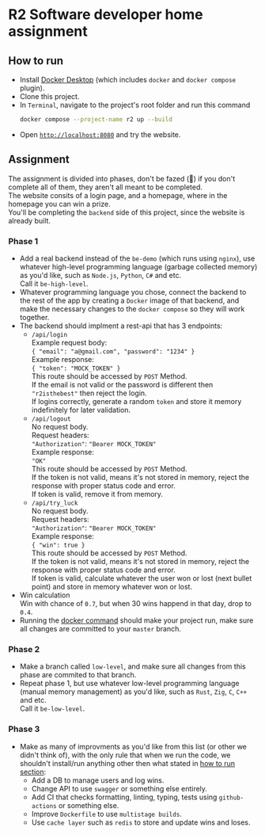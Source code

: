 # R2 Software developer home assignment
## How to run
* Install [Docker Desktop](https://www.docker.com/products/docker-desktop/) (which includes `docker` and `docker compose` plugin).
* Clone this project.
* In `Terminal`, navigate to the project's root folder and run this command
  ```sh
  docker compose --project-name r2 up --build
  ```
* Open [`http://localhost:8080`](http://localhost:8080) and try the website.

## Assignment
The assignment is divided into phases, don't be fazed (🥁) if you don't complete all of them, they aren't all meant to be completed.  
The website consits of a login page, and a homepage, where in the homepage you can win a prize.  
You'll be completing the `backend` side of this project, since the website is already built.

### Phase 1
* Add a real backend instead of the `be-demo` (which runs using `nginx`), use whatever high-level programming language (garbage collected memory) as you'd like, such as `Node.js`, `Python`, `C#` and etc.  
Call it `be-high-level`.
* Whatever programming language you chose, connect the backend to the rest of the app by creating a `Docker` image of that backend, and make the necessary changes to the `docker compose` so they will work together.  
* The backend should implment a rest-api that has 3 endpoints:
    * `/api/login`  
    Example request body:  
    `{ "email": "a@gmail.com", "password": "1234" }`  
    Example response:  
    `{ "token": "MOCK_TOKEN" }`  
    This route should be accessed by `POST` Method.  
    If the email is not valid or the password is different then `"r2isthebest"` then reject the login.  
    If logins correctly, generate a random `token` and store it memory indefinitely for later validation.  
    * `/api/logout`  
    No request body.  
    Request headers:  
    `"Authorization"`: `"Bearer MOCK_TOKEN"`  
    Example response:  
    `"OK"`  
    This route should be accessed by `POST` Method.  
    If the token is not valid, means it's not stored in memory, reject the response with proper status code and error.  
    If token is valid, remove it from memory.  
    * `/api/try_luck`  
    No request body.  
    Request headers:  
    `"Authorization"`: `"Bearer MOCK_TOKEN"`  
    Example response:  
    `{ "win": true }`  
    This route should be accessed by `POST` Method.  
    If the token is not valid, means it's not stored in memory, reject the response with proper status code and error.  
    If token is valid, calculate whatever the user won or lost (next bullet point) and store in memory whatever won or lost.  
* Win calculation  
  Win with chance of `0.7`, but when 30 wins happend in that day, drop to  `0.4`.
* Running the [docker command](#how-to-run) should make your project run, make sure all changes are committed to your `master` branch.


### Phase 2
* Make a branch called `low-level`, and make sure all changes from this phase are commited to that branch.
* Repeat phase 1, but use whatever low-level programming language (manual memory management) as you'd like, such as `Rust`, `Zig`, `C`, `C++` and etc.  
Call it `be-low-level`.

### Phase 3
* Make as many of improvments as you'd like from this list (or other we didn't think of), with the only rule that when we run the code, we shouldn't install/run anything other then what stated in [how to run section](#how-to-run):  
  * Add a DB to manage users and log wins.  
  * Change API to use `swagger` or something else entirely.  
  * Add CI that checks formatting, linting, typing, tests using `github-actions` or something else.
  * Improve `Dockerfile` to use `multistage builds`.  
  * Use `cache layer` such as `redis` to store and update wins and loses.  

